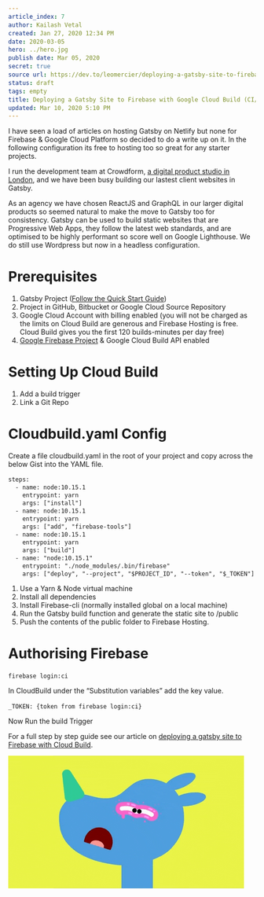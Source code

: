 ```yaml
---
article_index: 7
author: Kailash Vetal
created: Jan 27, 2020 12:34 PM
date: 2020-03-05
hero: ../hero.jpg
publish date: Mar 05, 2020
secret: true
source url: https://dev.to/leomercier/deploying-a-gatsby-site-to-firebase-with-google-cloud-build-ci-cd-511c
status: draft
tags: empty
title: Deploying a Gatsby Site to Firebase with Google Cloud Build (CI/CD) 
updated: Mar 10, 2020 5:10 PM
---
```

I have seen a load of articles on hosting Gatsby on Netlify but none for Firebase & Google Cloud Platform so decided to do a write up on it. In the following configuration its free to hosting too so great for any starter projects.

I run the development team at Crowdform, [a digital product studio in London](https://www.crowdform.co.uk/), and we have been busy building our lastest client websites in Gatsby.

As an agency we have chosen ReactJS and GraphQL in our larger digital products so seemed natural to make the move to Gatsby too for consistency. Gatsby can be used to build static websites that are Progressive Web Apps, they follow the latest web standards, and are optimised to be highly performant so score well on Google Lighthouse. We do still use Wordpress but now in a headless configuration.

# Prerequisites

1. Gatsby Project ([Follow the Quick Start Guide](https://www.gatsbyjs.org/docs/quick-start/))
2. Project in GitHub, Bitbucket or Google Cloud Source Repository
3. Google Cloud Account with billing enabled (you will not be charged as the limits on Cloud Build are generous and Firebase Hosting is free. Cloud Build gives you the first 120 builds-minutes per day free)
4. [Google Firebase Project](https://www.crowdform.co.uk/blog/deploying-a-gatsby-site-to-firebase-with-google-cloud-build#firebase) & Google Cloud Build API enabled

# Setting Up Cloud Build

1. Add a build trigger
2. Link a Git Repo

# Cloudbuild.yaml Config

Create a file cloudbuild.yaml in the root of your project and copy across the below Gist into the YAML file.

    steps:
      - name: node:10.15.1
        entrypoint: yarn
        args: ["install"]
      - name: node:10.15.1
        entrypoint: yarn
        args: ["add", "firebase-tools"]
      - name: node:10.15.1
        entrypoint: yarn
        args: ["build"]
      - name: "node:10.15.1"
        entrypoint: "./node_modules/.bin/firebase"
        args: ["deploy", "--project", "$PROJECT_ID", "--token", "$_TOKEN"]

1. Use a Yarn & Node virtual machine
2. Install all dependencies
3. Install Firebase-cli (normally installed global on a local machine)
4. Run the Gatsby build function and generate the static site to /public
5. Push the contents of the public folder to Firebase Hosting.

# Authorising Firebase

`firebase login:ci`

In CloudBuild under the “Substitution variables” add the key value.

`_TOKEN: {token from firebase login:ci}`

Now Run the build Trigger

For a full step by step guide see our article on [deploying a gatsby site to Firebase with Cloud Build](https://www.crowdform.co.uk/blog/deploying-a-gatsby-site-to-firebase-with-google-cloud-build).

![7/giphy.gif](7/giphy.gif)
